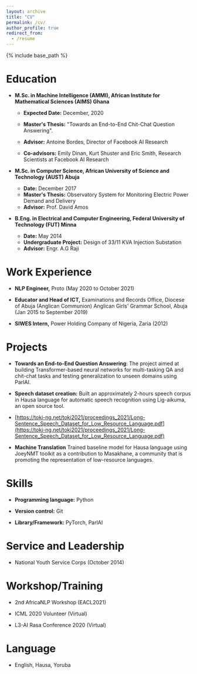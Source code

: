```yaml
---
layout: archive
title: "CV"
permalink: /cv/
author_profile: true
redirect_from:
  - /resume
---
```


{% include base_path %}


**Education**
======
* **M.Sc. in Machine Intelligence (AMMI), African Institute for Mathematical Sciences (AIMS) Ghana**
  - **Expected Date:** December, 2020
  - **Master's Thesis:** "Towards an End-to-End Chit-Chat Question Answering".

  - **Advisor:** Antoine Bordes, Director of Facebook AI Research
  - **Co-advisors:** Emily Dinan, Kurt Shuster and Eric Smith, Research Scientists at Facebook AI Research

* **M.Sc. in Computer Science, African University of Science and Technology (AUST) Abuja**
  - **Date:** December 2017
  - **Master's Thesis:** Observatory System for Monitoring Electric Power Demand and Delivery
  - **Advisor:** Prof. David Amos

* **B.Eng. in Electrical and Computer Engineering, Federal University of Technology (FUT) Minna**
  - **Date:** May 2014
  - **Undergraduate Project:** Design of 33/11 KVA Injection Substation
  - **Advisor:** Engr. A.G Raji

**Work Experience**
======
* **NLP Engineer,** Proto (May 2020 to October 2021)

* **Educator and Head of ICT,** Examinations and Records Office, Diocese of Abuja (Anglican Communion) Anglican Girls' Grammar School, Abuja (Jan 2015 to September 2019)

* **SIWES Intern,** Power Holding Company of Nigeria, Zaria (2012)
  
**Projects**
======
* **Towards an End-to-End Question Answering**: The project aimed at building Transformer-based neural networks for multi-tasking QA and chit-chat tasks and testing generalization to unseen domains using ParlAI.

* **Speech dataset creation:** Built an approximately 2-hours speech corpus in Hausa language for automatic speech recognition using Lig-aikuma, an open source tool. 
- [https://toki-ng.net/toki2021/proceedings_2021/Long-Sentence_Speech_Dataset_for_Low_Resource_Language.pdf](https://toki-ng.net/toki2021/proceedings_2021/Long-Sentence_Speech_Dataset_for_Low_Resource_Language.pdf)

* **Machine Translation** Trained baseline model for Hausa language using JoeyNMT toolkit as a contribution to Masakhane, a community that is promoting the representation of low-resource languages.

**Skills**
======
* **Programming language:** Python

* **Version control:** Git

* **Library/Framework:** PyTorch, ParlAI

<!-- Publications
======
  <ul>{% for post in site.publications %}
    {% include archive-single-cv.html %}
  {% endfor %}</ul>
  
Talks
======
  <ul>{% for post in site.talks %}
    {% include archive-single-talk-cv.html %}
  {% endfor %}</ul>
  
Teaching
======
  <ul>{% for post in site.teaching %}
    {% include archive-single-cv.html %}
  {% endfor %}</ul> -->

**Service and Leadership**
======
* National Youth Service Corps (October 2014)

**Workshop/Training**
======
* 2nd AfricaNLP Workshop (EACL2021)

* ICML 2020 Volunteer (Virtual)

* L3-AI Rasa Conference 2020 (Virtual)

<!-- **Community**
======
* Black in AI

* Masakhane

* AI Saturdays Abuja -->

**Language**
======
* English, Hausa, Yoruba
